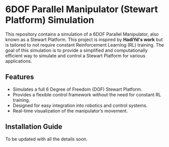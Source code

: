 # 6DOF Parallel Manipulator (Stewart Platform) Simulation

This repository contains a simulation of a 6DOF Parallel Manipulator, also known as a Stewart Platform. This project is inspired by **HadiYd's work** but is tailored to not require constant Reinforcement Learning (RL) training. The goal of this simulation is to provide a simplified and computationally efficient way to simulate and control a Stewart Platform for various applications.

## Features
- Simulates a full 6 Degree of Freedom (DOF) Stewart Platform.
- Provides a flexible control framework without the need for constant RL training.
- Designed for easy integration into robotics and control systems.
- Real-time visualization of the manipulator’s movement.

## Installation Guide
  To be updated with all the details soon.
